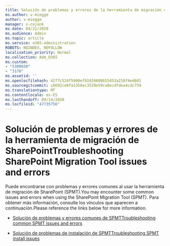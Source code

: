 ```yaml
---
title: Solución de problemas y errores de la herramienta de migración de SharePoint
ms.author: v-miegge
author: v-miegge
manager: v-cojank
ms.date: 04/21/2020
ms.audience: Admin
ms.topic: article
ms.service: o365-administration
ROBOTS: NOINDEX, NOFOLLOW
localization_priority: Normal
ms.collection: Adm_O365
ms.custom:
- "5300030"
- "3178"
ms.assetid: ''
ms.openlocfilehash: 4277c524f5900ef92d39608655453a210f4ed601
ms.sourcegitcommit: c6692ce0fa1358ec3529e59ca0ecdfdea4cdc759
ms.translationtype: MT
ms.contentlocale: es-ES
ms.lasthandoff: 09/14/2020
ms.locfileid: "47735756"
---
```

# <a name="troubleshooting-sharepoint-migration-tool-issues-and-errors"></a><span data-ttu-id="8057c-102">Solución de problemas y errores de la herramienta de migración de SharePoint</span><span class="sxs-lookup"><span data-stu-id="8057c-102">Troubleshooting SharePoint Migration Tool issues and errors</span></span>

<span data-ttu-id="8057c-103">Puede encontrarse con problemas y errores comunes al usar la herramienta de migración de SharePoint (SPMT).</span><span class="sxs-lookup"><span data-stu-id="8057c-103">You may encounter some common issues and errors when using the SharePoint Migration Tool (SPMT).</span></span> <span data-ttu-id="8057c-104">Para obtener más información, consulte los vínculos que aparecen a continuación.</span><span class="sxs-lookup"><span data-stu-id="8057c-104">Please reference the links below for more information.</span></span>

- [<span data-ttu-id="8057c-105">Solución de problemas y errores comunes de SPMT</span><span class="sxs-lookup"><span data-stu-id="8057c-105">Troubleshooting common SPMT issues and errors</span></span>](https://docs.microsoft.com/sharepointmigration/troubleshooting-common-spmt-issues)

- [<span data-ttu-id="8057c-106">Solución de problemas de instalación de SPMT</span><span class="sxs-lookup"><span data-stu-id="8057c-106">Troubleshooting SPMT install issues</span></span>](https://docs.microsoft.com/sharepointmigration/spmt-install-issues)
